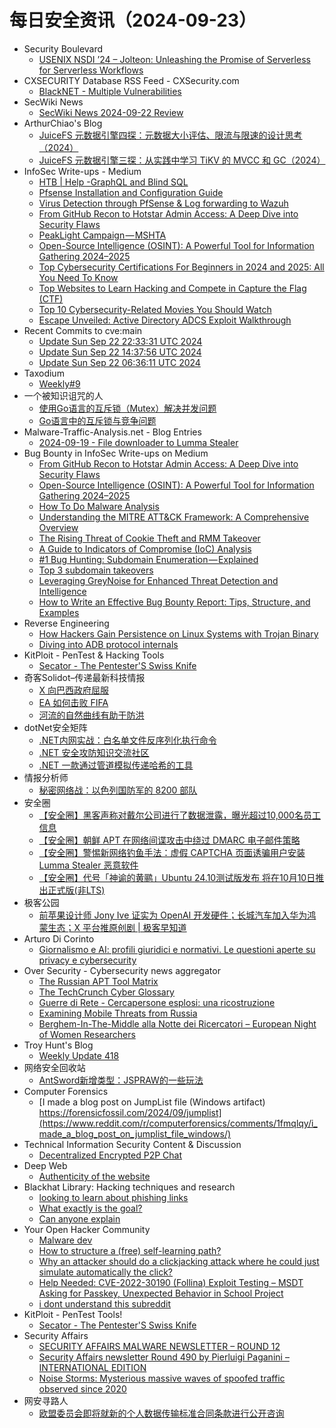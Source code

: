 # 每日安全资讯（2024-09-23）

- Security Boulevard
  - [USENIX NSDI ’24 – Jolteon: Unleashing the Promise of Serverless for Serverless Workflows](https://securityboulevard.com/2024/09/usenix-nsdi-24-jolteon-unleashing-the-promise-of-serverless-for-serverless-workflows/)
- CXSECURITY Database RSS Feed - CXSecurity.com
  - [BlackNET - Multiple Vulnerabilities](https://cxsecurity.com/issue/WLB-2024090035)
- SecWiki News
  - [SecWiki News 2024-09-22 Review](http://www.sec-wiki.com/?2024-09-22)
- ArthurChiao's Blog
  - [JuiceFS 元数据引擎四探：元数据大小评估、限流与限速的设计思考（2024）](https://arthurchiao.github.io/blog/juicefs-metadata-deep-dive-4-zh/)
  - [JuiceFS 元数据引擎三探：从实践中学习 TiKV 的 MVCC 和 GC（2024）](https://arthurchiao.github.io/blog/juicefs-metadata-deep-dive-3-zh/)
- InfoSec Write-ups - Medium
  - [HTB | Help -GraphQL and Blind SQL](https://infosecwriteups.com/htb-help-graphql-and-blind-sql-5967ecebf9e1?source=rss----7b722bfd1b8d---4)
  - [Pfsense Installation and Configuration Guide](https://infosecwriteups.com/pfsense-installation-and-configuration-71559299dd7b?source=rss----7b722bfd1b8d---4)
  - [Virus Detection through PfSense & Log forwarding to Wazuh](https://infosecwriteups.com/virus-detection-through-pfsense-log-forwarding-to-wazuh-bf35418ee785?source=rss----7b722bfd1b8d---4)
  - [From GitHub Recon to Hotstar Admin Access: A Deep Dive into Security Flaws](https://infosecwriteups.com/from-github-recon-to-hotstar-admin-access-a-deep-dive-into-security-flaws-2e4ae0ec937e?source=rss----7b722bfd1b8d---4)
  - [PeakLight Campaign — MSHTA](https://infosecwriteups.com/peaklight-campaign-mshta-a7f45aec50ab?source=rss----7b722bfd1b8d---4)
  - [Open-Source Intelligence (OSINT): A Powerful Tool for Information Gathering 2024–2025](https://infosecwriteups.com/open-source-intelligence-osint-a-powerful-tool-for-information-gathering-2024-2025-2b23d983b2b8?source=rss----7b722bfd1b8d---4)
  - [Top Cybersecurity Certifications For Beginners in 2024 and 2025: All You Need To Know](https://infosecwriteups.com/top-cybersecurity-certifications-for-beginners-in-2024-and-2025-all-you-need-to-know-fa1dc198e106?source=rss----7b722bfd1b8d---4)
  - [Top Websites to Learn Hacking and Compete in Capture the Flag (CTF)](https://infosecwriteups.com/top-websites-to-learn-hacking-and-compete-in-capture-the-flag-ctf-ec5c18ecfd70?source=rss----7b722bfd1b8d---4)
  - [Top 10 Cybersecurity-Related Movies You Should Watch](https://infosecwriteups.com/top-10-cybersecurity-related-movies-you-should-watch-c3b1b2ce2666?source=rss----7b722bfd1b8d---4)
  - [Escape Unveiled: Active Directory ADCS Exploit Walkthrough](https://infosecwriteups.com/escape-unveiled-active-directory-adcs-exploit-walkthrough-85cf58d3185b?source=rss----7b722bfd1b8d---4)
- Recent Commits to cve:main
  - [Update Sun Sep 22 22:33:31 UTC 2024](https://github.com/trickest/cve/commit/a4b77f4c6caf1f688e94b4a45c0924bc253a901f)
  - [Update Sun Sep 22 14:37:56 UTC 2024](https://github.com/trickest/cve/commit/5fa91465d3c85b01359c845fdb263a9bec62a557)
  - [Update Sun Sep 22 06:36:11 UTC 2024](https://github.com/trickest/cve/commit/376d72014dc4ef3dda22ce3864586b401d388ab5)
- Taxodium
  - [Weekly#9](https://taxodium.ink/post/weekly/9/)
- 一个被知识诅咒的人
  - [使用Go语言的互斥锁（Mutex）解决并发问题](https://blog.csdn.net/nokiaguy/article/details/142436697)
  - [Go语言中的互斥锁与竞争问题](https://blog.csdn.net/nokiaguy/article/details/142435018)
- Malware-Traffic-Analysis.net - Blog Entries
  - [2024-09-19 - File downloader to Lumma Stealer](https://www.malware-traffic-analysis.net/2024/09/19/index.html)
- Bug Bounty in InfoSec Write-ups on Medium
  - [From GitHub Recon to Hotstar Admin Access: A Deep Dive into Security Flaws](https://infosecwriteups.com/from-github-recon-to-hotstar-admin-access-a-deep-dive-into-security-flaws-2e4ae0ec937e?source=rss----7b722bfd1b8d--bug_bounty)
  - [Open-Source Intelligence (OSINT): A Powerful Tool for Information Gathering 2024–2025](https://infosecwriteups.com/open-source-intelligence-osint-a-powerful-tool-for-information-gathering-2024-2025-2b23d983b2b8?source=rss----7b722bfd1b8d--bug_bounty)
  - [How To Do Malware Analysis](https://infosecwriteups.com/how-to-do-malware-analysis-62bd1f8052bb?source=rss----7b722bfd1b8d--bug_bounty)
  - [Understanding the MITRE ATT&CK Framework: A Comprehensive Overview](https://infosecwriteups.com/understanding-the-mitre-att-ck-framework-a-comprehensive-overview-c1499d195da0?source=rss----7b722bfd1b8d--bug_bounty)
  - [The Rising Threat of Cookie Theft and RMM Takeover](https://infosecwriteups.com/the-rising-threat-of-cookie-theft-and-rmm-takeover-bafe0013ffc0?source=rss----7b722bfd1b8d--bug_bounty)
  - [A Guide to Indicators of Compromise (IoC) Analysis](https://infosecwriteups.com/a-guide-to-indicators-of-compromise-ioc-analysis-925708cbf8aa?source=rss----7b722bfd1b8d--bug_bounty)
  - [#1 Bug Hunting: Subdomain Enumeration — Explained](https://infosecwriteups.com/1-bug-hunting-subdomain-enumeration-explained-389e6fcb3f62?source=rss----7b722bfd1b8d--bug_bounty)
  - [Top 3 subdomain takeovers](https://infosecwriteups.com/top-3-subdomain-takeovers-ea51ecd911fd?source=rss----7b722bfd1b8d--bug_bounty)
  - [Leveraging GreyNoise for Enhanced Threat Detection and Intelligence](https://infosecwriteups.com/leveraging-greynoise-for-enhanced-threat-detection-and-intelligence-437aac815d38?source=rss----7b722bfd1b8d--bug_bounty)
  - [How to Write an Effective Bug Bounty Report: Tips, Structure, and Examples](https://infosecwriteups.com/how-to-write-an-effective-bug-bounty-report-tips-structure-and-examples-3248d81dd759?source=rss----7b722bfd1b8d--bug_bounty)
- Reverse Engineering
  - [How Hackers Gain Persistence on Linux Systems with Trojan Binary](https://www.reddit.com/r/ReverseEngineering/comments/1fn5plk/how_hackers_gain_persistence_on_linux_systems/)
  - [Diving into ADB protocol internals](https://www.reddit.com/r/ReverseEngineering/comments/1fmin78/diving_into_adb_protocol_internals/)
- KitPloit - PenTest &amp; Hacking Tools
  - [Secator - The Pentester'S Swiss Knife](http://www.kitploit.com/2024/09/secator-pentesters-swiss-knife.html)
- 奇客Solidot–传递最新科技情报
  - [X 向巴西政府屈服](https://www.solidot.org/story?sid=79311)
  - [EA 如何击败 FIFA](https://www.solidot.org/story?sid=79310)
  - [河流的自然曲线有助于防洪](https://www.solidot.org/story?sid=79309)
- dotNet安全矩阵
  - [.NET内网实战：白名单文件反序列化执行命令](https://mp.weixin.qq.com/s?__biz=MzUyOTc3NTQ5MA==&mid=2247495443&idx=1&sn=800a2199213b472937733ba58c1b1a2b&chksm=fa5941fecd2ec8e828d2defdfa0ff28920bb54b67698386488437c031f98b2770ad132ccff64&scene=58&subscene=0#rd)
  - [.NET 安全攻防知识交流社区](https://mp.weixin.qq.com/s?__biz=MzUyOTc3NTQ5MA==&mid=2247495443&idx=2&sn=17c0198662fba3c1bdd82fc05d68c72d&chksm=fa5941fecd2ec8e8ee6046ebc326ca85606e1e4b16f76add0aa35d1c50afc5d5d10dce6c2aac&scene=58&subscene=0#rd)
  - [.NET 一款通过管道模拟传递哈希的工具](https://mp.weixin.qq.com/s?__biz=MzUyOTc3NTQ5MA==&mid=2247495443&idx=3&sn=f144f32a6aefd425574a4604bd807b6c&chksm=fa5941fecd2ec8e8678ffaf68bfc0152b2b0665828abc12ed8c61bf0c86f479d097fcd4de155&scene=58&subscene=0#rd)
- 情报分析师
  - [秘密网络战：以色列国防军的 8200 部队](https://mp.weixin.qq.com/s?__biz=MzA3Mjc1MTkwOA==&mid=2650555107&idx=1&sn=29574b11a0a822458528a3f7bf93dc6d&chksm=87116ca8b066e5bee19b0c04c01e9c5516a4b567d31c80c8ce1a8eb511a087d732da2e232d11&scene=58&subscene=0#rd)
- 安全圈
  - [【安全圈】黑客声称对戴尔公司进行了数据泄露，曝光超过10,000名员工信息](https://mp.weixin.qq.com/s?__biz=MzIzMzE4NDU1OQ==&mid=2652064597&idx=1&sn=b660f4bc1475f86930a2ea1dc89e683f&chksm=f36e6715c419ee0309ef48753b04421c6f6fe0e73e6820245171281b20d2f216648eac7e7c7d&scene=58&subscene=0#rd)
  - [【安全圈】朝鲜 APT 在网络间谍攻击中绕过 DMARC 电子邮件策略](https://mp.weixin.qq.com/s?__biz=MzIzMzE4NDU1OQ==&mid=2652064597&idx=2&sn=a3278f6d575dc09eb6874e7ec2d6bcdf&chksm=f36e6715c419ee0389ebda2affdd83addfd3cb93eaf29bb92ba15cb0fdb022e3ad9dbf4b2e59&scene=58&subscene=0#rd)
  - [【安全圈】警惕新网络钓鱼手法：虚假 CAPTCHA 页面诱骗用户安装 Lumma Stealer 恶意软件](https://mp.weixin.qq.com/s?__biz=MzIzMzE4NDU1OQ==&mid=2652064597&idx=3&sn=10396f2711c45e64515ea2d5aeb8b048&chksm=f36e6715c419ee03936d3da0cdb3d3a6f96afe8fdaa6173dcaf004c1dce37846a39fa14a1220&scene=58&subscene=0#rd)
  - [【安全圈】代号「神谕的黄鹂」Ubuntu 24.10测试版发布 将在10月10日推出正式版(非LTS)](https://mp.weixin.qq.com/s?__biz=MzIzMzE4NDU1OQ==&mid=2652064597&idx=4&sn=f37b2475fd9a6fa85f486098df940ec6&chksm=f36e6715c419ee03e661e1699d1e0942843e1294495386adfb91f728bfc61a1dfebe49070ddd&scene=58&subscene=0#rd)
- 极客公园
  - [前苹果设计师 Jony Ive 证实为 OpenAI 开发硬件；长城汽车加入华为鸿蒙生态；X 平台推原创剧 | 极客早知道](https://mp.weixin.qq.com/s?__biz=MTMwNDMwODQ0MQ==&mid=2653055160&idx=1&sn=9c9841eac33ca5f3015812dbc56641f4&chksm=7e57150e49209c187351d8f93a46613b61733906dd0b487d7b9465f9dfad11499cb8bfa19a21&scene=58&subscene=0#rd)
- Arturo Di Corinto
  - [Giornalismo e AI: profili giuridici e normativi. Le questioni aperte su privacy e cybersecurity](https://dicorinto.it/formazione/giornalismo-e-ai-profili-giuridici-e-normativi-le-questioni-aperte-su-privacy-e-cybersecurity/)
- Over Security - Cybersecurity news aggregator
  - [The Russian APT Tool Matrix](https://blog.bushidotoken.net/2024/09/the-russian-apt-tool-matrix.html)
  - [The TechCrunch Cyber Glossary](https://techcrunch.com/2024/09/22/techcrunch-reference-guide-to-security-terminology/)
  - [Guerre di Rete - Cercapersone esplosi: una ricostruzione](https://guerredirete.substack.com/p/guerre-di-rete-cercapersone-esplosi)
  - [Examining Mobile Threats from Russia](https://blog.bushidotoken.net/2024/09/examining-mobile-threats-from-russia.html)
  - [Berghem-In-The-Middle alla Notte dei Ricercatori – European Night of Women Researchers](https://www.hacklabg.net/news/berghem-in-the-middle-alla-notte-dei-ricercatori-european-night-of-women-researchers/)
- Troy Hunt's Blog
  - [Weekly Update 418](https://www.troyhunt.com/weekly-update-418/)
- 网络安全回收站
  - [AntSword新增类型：JSPRAW的一些玩法](https://mp.weixin.qq.com/s?__biz=Mzg2MTc1NDAxMA==&mid=2247484113&idx=1&sn=2c205128a494308b69e9ffe8ee15fa2e&chksm=ce130524f9648c32cd18293fce575f2b5d7dc7b8e817953a7991fae3010e469510afb95f0ec9&scene=58&subscene=0#rd)
- Computer Forensics
  - [I made a blog post on JumpList file (Windows artifact) https://forensicfossil.com/2024/09/jumplist](https://www.reddit.com/r/computerforensics/comments/1fmqlqy/i_made_a_blog_post_on_jumplist_file_windows/)
- Technical Information Security Content & Discussion
  - [Decentralized Encrypted P2P Chat](https://www.reddit.com/r/netsec/comments/1fmz7eb/decentralized_encrypted_p2p_chat/)
- Deep Web
  - [Authenticity of the website](https://www.reddit.com/r/deepweb/comments/1fmn06u/authenticity_of_the_website/)
- Blackhat Library: Hacking techniques and research
  - [looking to learn about phishing links](https://www.reddit.com/r/blackhat/comments/1fmw02c/looking_to_learn_about_phishing_links/)
  - [What exactly is the goal?](https://www.reddit.com/r/blackhat/comments/1fmnw3p/what_exactly_is_the_goal/)
  - [Can anyone explain](https://www.reddit.com/r/blackhat/comments/1fmm358/can_anyone_explain/)
- Your Open Hacker Community
  - [Malware dev](https://www.reddit.com/r/HowToHack/comments/1fn298p/malware_dev/)
  - [How to structure a (free) self-learning path?](https://www.reddit.com/r/HowToHack/comments/1fn3r8s/how_to_structure_a_free_selflearning_path/)
  - [Why an attacker should do a clickjacking attack where he could just simulate automatically the click?](https://www.reddit.com/r/HowToHack/comments/1fmxh5a/why_an_attacker_should_do_a_clickjacking_attack/)
  - [Help Needed: CVE-2022-30190 (Follina) Exploit Testing – MSDT Asking for Passkey, Unexpected Behavior in School Project](https://www.reddit.com/r/HowToHack/comments/1fmjw7u/help_needed_cve202230190_follina_exploit_testing/)
  - [i dont understand this subreddit](https://www.reddit.com/r/HowToHack/comments/1fmxumd/i_dont_understand_this_subreddit/)
- KitPloit - PenTest Tools!
  - [Secator - The Pentester'S Swiss Knife](http://www.kitploit.com/2024/09/secator-pentesters-swiss-knife.html)
- Security Affairs
  - [SECURITY AFFAIRS MALWARE NEWSLETTER – ROUND 12](https://securityaffairs.com/168733/malware/security-affairs-malware-newsletter-round-12.html)
  - [Security Affairs newsletter Round 490 by Pierluigi Paganini – INTERNATIONAL EDITION](https://securityaffairs.com/168724/breaking-news/security-affairs-newsletter-round-490-by-pierluigi-paganini-international-edition.html)
  - [Noise Storms: Mysterious massive waves of spoofed traffic observed since 2020](https://securityaffairs.com/168710/breaking-news/noise-storms-mysterious-spoofed-traffic.html)
- 网安寻路人
  - [欧盟委员会即将就新的个人数据传输标准合同条款进行公开咨询](https://mp.weixin.qq.com/s?__biz=MzIxODM0NDU4MQ==&mid=2247504494&idx=1&sn=0f9d772684f6f0f5b0d49e3865354aa1&chksm=97e96f84a09ee6925f86f2352f26d34aaf88750ead85151cff3e3a36268ce1e0525040ccecee&scene=58&subscene=0#rd)
